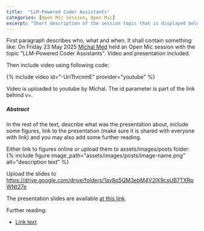 ```yaml
---
title:  "LLM-Powered Coder Assistants"
categories: [Open Mic Session, Open Mic]
excerpt: "Short description of the session topic that is displayed below the article header on the landing page."
---
```


<!-- Fixing content of this file:
  - [IF NOT RUNNING FROM GITHUB ACTION] replace all variables within this file surrounded by `${` `}`, example values are:
    - OPEN_MIC_SESSION_TITLE=`Debugging SPARQL queries`
    - OPEN_MIC_SESSION_DATE=`Friday 4 April 2023`
  - remove all comments from this file
-->

First paragraph describes who, what and when. It shall contain something like: On Friday 23 May 2025 [Michal Med](https://kbss.felk.cvut.cz/web/team#michal-med) held an Open Mic session with the topic \"LLM-Powered Coder Assistants\". Video and presentation included.

Then include video using following code:

{% include video id="-UriTtvcnmE" provider="youtube" %}

Video is uploaded to youtube by Michal. The id parameter is part of the link behind v=.

##### Abstract

In the rest of the text, describe what was the presentation about, include some figures, link to the presentation (make sure it is shared with everyone with link) and you may also add some further reading.

Either link to figures online or upload them to assets/images/posts folder:
{% include figure image_path="assets/images/posts/image-name.png" alt="description text" %}


Upload the slides to https://drive.google.com/drive/folders/1av8p5QM3ebM4V2lX9csUB7TXRpWNt27e

The presentation slides are available [at this link](https://drive.google.com/drive/folders/1av8p5QM3ebM4V2lX9csUB7TXRpWNt27e?usp=sharing).

Further reading:
* [Link text](https://linkadre.ss)

